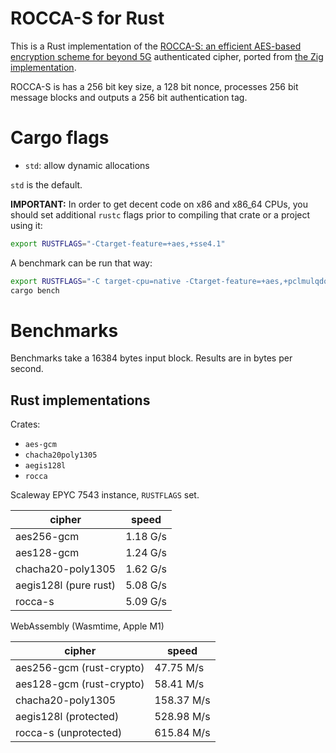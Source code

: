 # ROCCA-S for Rust

This is a Rust implementation of the [ROCCA-S: an efficient AES-based encryption scheme for beyond 5G](https://www.ietf.org/archive/id/draft-nakano-rocca-s-03.html) authenticated cipher, ported from
[the Zig implementation](https://github.com/jedisct1/zig-rocca).

ROCCA-S is has a 256 bit key size, a 128 bit nonce, processes 256 bit message blocks and outputs a 256 bit authentication tag.

# Cargo flags

- `std`: allow dynamic allocations

`std` is the default.

**IMPORTANT:** In order to get decent code on x86 and x86_64 CPUs, you should set
additional `rustc` flags prior to compiling that crate or a project using it:

```sh
export RUSTFLAGS="-Ctarget-feature=+aes,+sse4.1"
```

A benchmark can be run that way:

```sh
export RUSTFLAGS="-C target-cpu=native -Ctarget-feature=+aes,+pclmulqdq,+sse4.1"
cargo bench
```

# Benchmarks

Benchmarks take a 16384 bytes input block. Results are in bytes per second.

## Rust implementations

Crates:

- `aes-gcm`
- `chacha20poly1305`
- `aegis128l`
- `rocca`

Scaleway EPYC 7543 instance, `RUSTFLAGS` set.

| cipher                | speed    |
| --------------------- | -------- |
| aes256-gcm            | 1.18 G/s |
| aes128-gcm            | 1.24 G/s |
| chacha20-poly1305     | 1.62 G/s |
| aegis128l (pure rust) | 5.08 G/s |
| rocca-s               | 5.09 G/s |

WebAssembly (Wasmtime, Apple M1)

| cipher                   | speed      |
| ------------------------ | ---------- |
| aes256-gcm (rust-crypto) | 47.75 M/s  |
| aes128-gcm (rust-crypto) | 58.41 M/s  |
| chacha20-poly1305        | 158.37 M/s |
| aegis128l (protected)    | 528.98 M/s |
| rocca-s (unprotected)    | 615.84 M/s |